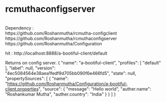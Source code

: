 # rcmuthaconfigserver
<br>
Dependency : 
<br>
https://github.com/Roshanmutha/rcmutha-configclient <br>
https://github.com/Roshanmutha/rcmuthaconfigserver <br>
https://github.com/Roshanmutha/Configuration <br>


hit : http://localhost:8888/a-bootiful-client/default

Returns on config server. 
 { 
 "name": "a-bootiful-client",
  "profiles": [
    "default"
  ],
  "label": null,
  "version": "4ec5084564e38aea1fedf9d705bb090f6e466fd5",
  "state": null,
  "propertySources": [
    {
      "name": "https://github.com/Roshanmutha/Configuration/a-bootiful-client.properties",
      "source": {
        "message": "Hello world",
        "auther.name": "Roshankumar Mutha",
        "auther.country": "India"
      }
    }
  ]
} 

